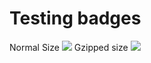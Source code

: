 # Testing badges

Normal Size ![](https://img.badgesize.io/evandromacedo/library-study/master/dist/bundle.js.svg)
Gzipped size ![](https://img.badgesize.io/evandromacedo/library-study/master/dist/bundle.js.svg?compression=gzip)
